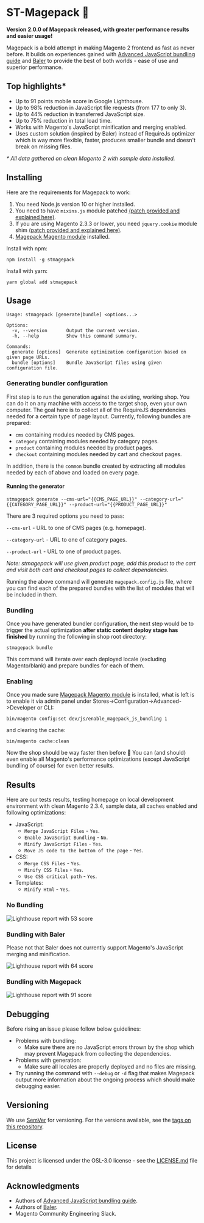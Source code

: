 # ST-Magepack 🚀

**Version 2.0.0 of Magepack released, with greater performance results and easier usage!**

Magepack is a bold attempt in making Magento 2 frontend as fast as never before. It builds on experiences gained with [Advanced JavaScript bundling guide](https://devdocs.magento.com/guides/v2.3/performance-best-practices/advanced-js-bundling.html) and [Baler](https://github.com/magento/baler) to provide the best of both worlds - ease of use and superior performance.

## Top highlights\*

- Up to 91 points mobile score in Google Lighthouse.
- Up to 98% reduction in JavaScript file requests (from 177 to only 3).
- Up to 44% reduction in transferred JavaScript size.
- Up to 75% reduction in total load time.
- Works with Magento's JavaScript minification and merging enabled.
- Uses custom solution (inspired by Baler) instead of RequireJs optimizer which is way more flexible, faster, produces smaller bundle and doesn't break on missing files.

_\* All data gathered on clean Magento 2 with sample data installed._

## Installing

Here are the requirements for Magepack to work:

1. You need Node.js version 10 or higher installed.
2. You need to have `mixins.js` module patched [(patch provided and explained here)](https://github.com/magento/baler/issues/23).
3. If you are using Magento 2.3.3 or lower, you need `jquery.cookie` module shim [(patch provided and explained here)](https://github.com/magento/baler/issues/6).
4. [Magepack Magento module](https://github.com/magesuite/magepack-magento) installed.

Install with npm:

```
npm install -g stmagepack
```

Install with yarn:

```
yarn global add stmagepack
```

## Usage

```shell
Usage: stmagepack [generate|bundle] <options...>

Options:
  -v, --version       Output the current version.
  -h, --help          Show this command summary.

Commands:
  generate [options]  Generate optimization configuration based on given page URLs.
  bundle [options]    Bundle JavaScript files using given configuration file.
```

### Generating bundler configuration

First step is to run the generation against the existing, working shop. You can do it on any machine with access to the target shop, even your own computer. The goal here is to collect all of the RequireJS dependencies needed for a certain type of page layout. Currently, following bundles are prepared:

- `cms` containing modules needed by CMS pages.
- `category` containing modules needed by category pages.
- `product` containing modules needed by product pages.
- `checkout` containing modules needed by cart and checkout pages.

In addition, there is the `common` bundle created by extracting all modules needed by each of above and loaded on every page.

#### Running the generator

```
stmagepack generate --cms-url="{{CMS_PAGE_URL}}" --category-url="{{CATEGORY_PAGE_URL}}" --product-url="{{PRODUCT_PAGE_URL}}"
```

There are 3 required options you need to pass:

`--cms-url` - URL to one of CMS pages (e.g. homepage).

`--category-url` - URL to one of category pages.

`--product-url` - URL to one of product pages.

_Note: stmagepack will use given product page, add this product to the cart and visit both cart and checkout pages to collect dependencies._

Running the above command will generate `magepack.config.js` file, where you can find each of the prepared bundles with the list of modules that will be included in them.

### Bundling

Once you have generated bundler configuration, the next step would be to trigger the actual optimization **after static content deploy stage has finished** by running the following in shop root directory:

```
stmagepack bundle
```

This command will iterate over each deployed locale (excluding Magento/blank) and prepare bundles for each of them.

### Enabling

Once you made sure [Magepack Magento module](https://github.com/magesuite/magepack-magento) is installed, what is left is to enable it via admin panel under Stores->Configuration->Advanced->Developer or CLI:

```shell
bin/magento config:set dev/js/enable_magepack_js_bundling 1
```

and clearing the cache:

```shell
bin/magento cache:clean
```

Now the shop should be way faster then before 🚀 You can (and should) even enable all Magento's performance optimizations (except JavaScript bundling of course) for even better results.

## Results

Here are our tests results, testing homepage on local development environment with clean Magento 2.3.4, sample data, all caches enabled and following optimizations:

- JavaScript:
  - `Merge JavaScript Files` - `Yes`.
  - `Enable JavaScript Bundling` - `No`.
  - `Minify JavaScript Files` - `Yes`.
  - `Move JS code to the bottom of the page` - `Yes`.
- CSS:
  - `Merge CSS Files` - `Yes`.
  - `Minify CSS Files` - `Yes`.
  - `Use CSS critical path` - `Yes`.
- Templates:
  - `Minify Html` - `Yes`.

### No Bundling

![Lighthouse report with 53 score](https://github.com/magesuite/magepack/raw/master/results/no-bundling.png)

### Bundling with Baler

Please not that Baler does not currently support Magento's JavaScript merging and minification.

![Lighthouse report with 64 score](https://github.com/magesuite/magepack/raw/master/results/baler.png)

### Bundling with Magepack

![Lighthouse report with 91 score](https://github.com/magesuite/magepack/raw/master/results/magepack.png)

## Debugging

Before rising an issue please follow below guidelines:

- Problems with bundling:
  - Make sure there are no JavaScript errors thrown by the shop which may prevent Magepack from collecting the dependencies.
- Problems with generation:
  - Make sure all locales are properly deployed and no files are missing.
- Try running the command with `--debug` or `-d` flag that makes Magepack output more information about the ongoing process which should make debugging easier.

## Versioning

We use [SemVer](http://semver.org/) for versioning. For the versions available, see the [tags on this repository](https://github.com/magesuite/magepack/tags).

## License

This project is licensed under the OSL-3.0 license - see the [LICENSE.md](LICENSE.md) file for details

## Acknowledgments

- Authors of [Advanced JavaScript bundling guide](https://devdocs.magento.com/guides/v2.3/performance-best-practices/advanced-js-bundling.html).
- Authors of [Baler](https://github.com/magento/baler/).
- Magento Community Engineering Slack.
